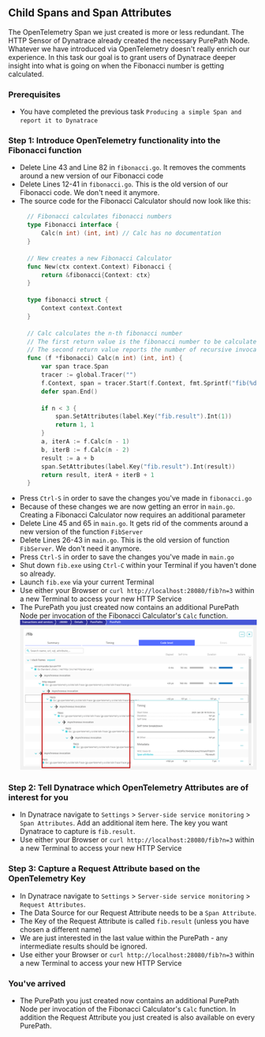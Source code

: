 ## Child Spans and Span Attributes
The OpenTelemetry Span we just created is more or less redundant. The HTTP Sensor of Dynatrace already created the necessary PurePath Node. Whatever we have introduced via OpenTelemetry doesn't really enrich our experience.
In this task our goal is to grant users of Dynatrace deeper insight into what is going on when the Fibonacci number is getting calculated.

### Prerequisites
- You have completed the previous task `Producing a simple Span and report it to Dynatrace`

### Step 1: Introduce OpenTelemetry functionality into the Fibonacci function
- Delete Line 43 and Line 82 in `fibonacci.go`. It removes the comments around a new version of our Fibonacci code
- Delete Lines 12-41 in `fibonacci.go`. This is the old version of our Fibonacci code. We don't need it anymore.
- The source code for the Fibonacci Calculator should now look like this:
  ```go
    // Fibonacci calculates fibonacci numbers
    type Fibonacci interface {
        Calc(n int) (int, int) // Calc has no documentation
    }

    // New creates a new Fibonacci Calculator
    func New(ctx context.Context) Fibonacci {
        return &fibonacci{Context: ctx}
    }

    type fibonacci struct {
        Context context.Context
    }

    // Calc calculates the n-th fibonacci number
    // The first return value is the fibonacci number to be calculated
    // The second return value reports the number of recursive invocation that were required in order to calculate the result
    func (f *fibonacci) Calc(n int) (int, int) {
        var span trace.Span
        tracer := global.Tracer("")
        f.Context, span = tracer.Start(f.Context, fmt.Sprintf("fib(%d)", n))
        defer span.End()

        if n < 3 {
            span.SetAttributes(label.Key("fib.result").Int(1))
            return 1, 1
        }
        a, iterA := f.Calc(n - 1)
        b, iterB := f.Calc(n - 2)
        result := a + b
        span.SetAttributes(label.Key("fib.result").Int(result))
        return result, iterA + iterB + 1
    }  
  ```
- Press `Ctrl-S` in order to save the changes you've made in `fibonacci.go`
- Because of these changes we are now getting an error in `main.go`. Creating a Fibonacci Calculator now requires an additional parameter
- Delete Line 45 and 65 in `main.go`. It gets rid of the comments around a new version of the function `FibServer`
- Delete Lines 26-43 in `main.go`. This is the old version of function `FibServer`. We don't need it anymore.
- Press `Ctrl-S` in order to save the changes you've made in `main.go`
- Shut down `fib.exe` using `Ctrl-C` within your Terminal if you haven't done so already.
- Launch `fib.exe` via your current Terminal
- Use either your Browser or `curl http://localhost:28080/fib?n=3` within a new Terminal to access your new HTTP Service
- The PurePath you just created now contains an additional PurePath Node per invocation of the Fibonacci Calculator's `Calc` function.
  ![OTelPurepathCalc](../../../assets/images/OTelPurepathCalc.png)

### Step 2: Tell Dynatrace which OpenTelemetry Attributes are of interest for you
- In Dynatrace navigate to `Settings` > `Server-side service monitoring` > `Span Attributes`. Add an additional item here. The key you want Dynatrace to capture is `fib.result`.
- Use either your Browser or `curl http://localhost:28080/fib?n=3` within a new Terminal to access your new HTTP Service

### Step 3: Capture a Request Attribute based on the OpenTelemetry Key
- In Dynatrace navigate to `Settings` > `Server-side service monitoring` > `Request Attributes`.
- The Data Source for our Request Attribute needs to be a `Span Attribute`.
- The Key of the Request Attribute is called `fib.result` (unless you have chosen a different name)
- We are just interested in the last value within the PurePath - any intermediate results should be ignored.
- Use either your Browser or `curl http://localhost:28080/fib?n=3` within a new Terminal to access your new HTTP Service

### You've arrived
- The PurePath you just created now contains an additional PurePath Node per invocation of the Fibonacci Calculator's `Calc` function. In addition the Request Attribute you just created is also available on every PurePath.
